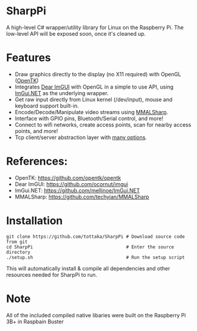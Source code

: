 # SharpPi
A high-level C# wrapper/utility library for Linux on the Raspberry Pi.
The low-level API will be exposed soon, once it's cleaned up.

# Features
- Draw graphics directly to the display (no X11 required) with OpenGL ([OpenTK](https://github.com/opentk/opentk))
- Integrates [Dear ImGUI](https://github.com/ocornut/imgui) with OpenGL in a simple to use API, using [ImGui.NET](https://github.com/mellinoe/ImGui.NET) as the underlying wrapper.
- Get raw input directly from Linux kernel (/dev/input), mouse and keyboard support built-in.
- Encode/Decode/Manipulate video streams using [MMALSharp](https://github.com/techyian/MMALSharp/).
- Interface with GPIO pins, Bluetooth/Serial control, and more!
- Connect to wifi networks, create access points, scan for nearby access points, and more!
- Tcp client/server abstraction layer with [many options](https://github.com/tottaka/SharpPi).

# References:
- OpenTK: https://github.com/opentk/opentk
- Dear ImGUI: https://github.com/ocornut/imgui
- ImGui.NET: https://github.com/mellinoe/ImGui.NET
- MMALSharp: https://github.com/techyian/MMALSharp

# Installation
```
git clone https://github.com/tottaka/SharpPi # Download source code from git
cd SharpPi									 # Enter the source directory
./setup.sh									 # Run the setup script
```
This will automatically install & compile all dependencies and other resources needed for SharpPi to run.


# Note
All of the included compiled native libaries were built on the Raspberry Pi 3B+ in Raspbain Buster